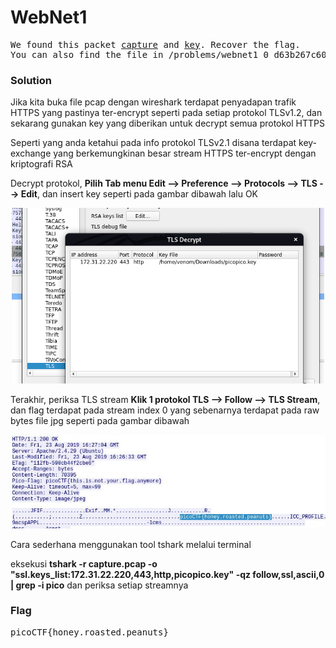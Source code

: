 <h1><b>WebNet1</h1></b>
<pre>
We found this packet <a href='https://2019shell1.picoctf.com/static/62437b61d31d915b837cce3396c204d9/capture.pcap'>capture</a> and <a href='https://2019shell1.picoctf.com/static/62437b61d31d915b837cce3396c204d9/capture.pcap'>key</a>. Recover the flag. 
You can also find the file in /problems/webnet1_0_d63b267c607b8fedbae100068e010422.
</pre>
<h3><b>Solution</b></h3>
<p>Jika kita buka file pcap dengan wireshark terdapat penyadapan trafik HTTPS yang pastinya ter-encrypt seperti pada setiap protokol TLSv1.2, dan sekarang gunakan key yang diberikan untuk decrypt semua protokol HTTPS</p>
<p>Seperti yang anda ketahui pada info protokol TLSv2.1 disana terdapat key-exchange yang berkemungkinan besar stream HTTPS ter-encrypt dengan kriptografi RSA</p>
<p>Decrypt protokol, <b>Pilih Tab menu Edit --> Preference --> Protocols --> TLS --> Edit</b>, dan insert key seperti pada gambar dibawah lalu OK</p>
<p align="center">
  <img width='500' src="https://github.com/enomarozi/CTF-Writeup/blob/master/Wireshark/Images/WebNet0_3.jpg">
</p>
<p>Terakhir, periksa TLS stream <b>Klik 1 protokol TLS --> Follow --> TLS Stream</b>, dan flag terdapat pada stream index 0 yang sebenarnya terdapat pada raw bytes file jpg seperti pada gambar dibawah<p>
<p align="center">
  <img src="https://github.com/enomarozi/CTF-Writeup/blob/master/Wireshark/Images/WebNet1.jpg">
</p>
<p>Cara sederhana menggunakan tool tshark melalui terminal</p> 
<p>eksekusi <b>tshark -r capture.pcap -o "ssl.keys_list:172.31.22.220,443,http,picopico.key" -qz follow,ssl,ascii,0 | grep -i pico</b> dan periksa setiap streamnya</p>
<h3><b>Flag</b></h3>
<pre>
picoCTF{honey.roasted.peanuts}
</pre>
